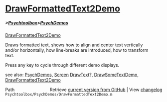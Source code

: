 # [DrawFormattedText2Demo](DrawFormattedText2Demo)
##### >[Psychtoolbox](Psychtoolbox)>[PsychDemos](PsychDemos)

[DrawFormattedText2Demo](DrawFormattedText2Demo)  
  
Draws formatted text, shows how to align and center text vertically  
and/or horizontally, how line-breaks are introduced, how to transform  
text.  
  
Press any key to cycle through different demo displays.  
  
see also: [PsychDemos](PsychDemos), [Screen](Screen) [DrawText](DrawText)?, [DrawSomeTextDemo](DrawSomeTextDemo), [DrawFormattedText2Demo](DrawFormattedText2Demo)  




<div class="code_header" style="text-align:right;">
  <span style="float:left;">Path&nbsp;&nbsp;</span> <span class="counter">Retrieve <a href=
  "https://raw.github.com/Psychtoolbox-3/Psychtoolbox-3/beta/Psychtoolbox/PsychDemos/DrawFormattedText2Demo.m">current version from GitHub</a> | View <a href=
  "https://github.com/Psychtoolbox-3/Psychtoolbox-3/commits/beta/Psychtoolbox/PsychDemos/DrawFormattedText2Demo.m">changelog</a></span>
</div>
<div class="code">
  <code>Psychtoolbox/PsychDemos/DrawFormattedText2Demo.m</code>
</div>

